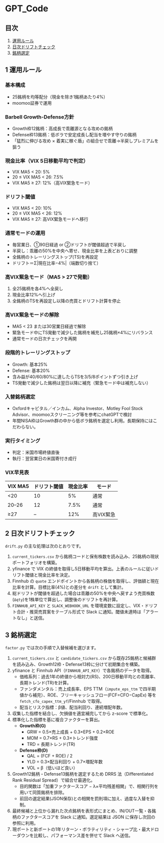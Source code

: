 # GPT_Code

## 目次
1. [運用ルール](#1-運用ルール)
2. [日次ドリフトチェック](#2-日次ドリフトチェック)
3. [銘柄選定](#3-銘柄選定)

## 1 運用ルール

### 基本構成
- 25銘柄を均等配分（現金を除き1銘柄あたり4%）
- moomoo証券で運用

### Barbell Growth-Defense方針
- Growth枠12銘柄：高成長で乖離源となる攻めの銘柄
- Defense枠13銘柄：低ボラで安定成長し配当を増やす守りの銘柄
- 「猛烈に伸びる攻め × 着実に稼ぐ盾」の組合せで乖離→半戻しプレミアムを狙う

### 現金比率（VIX 5日移動平均で判定）
- VIX MA5 < 20: 5%
- 20 ≤ VIX MA5 < 26: 7.5%
- VIX MA5 ≥ 27: 12%（高VIX緊急モード）

### ドリフト閾値
- VIX MA5 < 20: 10%
- 20 ≤ VIX MA5 < 26: 12%
- VIX MA5 ≥ 27: 高VIX緊急モードへ移行

### 通常モードの運用
- 毎営業日、①90日経過 or ②ドリフトが閾値超過で半戻し
- 半戻し：乖離の50%を中央へ寄せ、現金比率を上表どおりに調整
- 全銘柄のトレーリングストップ(TS)を再設定
- ドリフト＝Σ|現在比率−4%|（端数切り捨て）

### 高VIX緊急モード（MA5 > 27で発動）
1. 全25銘柄を各4%へ全戻し
2. 現金比率12%へ引上げ
3. 全銘柄のTSを再設定し以降の売買とドリフト計算を停止

### 高VIX緊急モードの解除
- MA5 < 23 または30営業日経過で解除
- 緊急モード中にTS発動で減少した銘柄を補充し25銘柄×4%にリバランス
- 通常モードの日次チェックを再開

### 段階的トレーリングストップ
- Growth: 基本25%
- Defense: 基本20%
- 含み益が40/60/80%に達したらTSを3/5/8ポイントずつ引き上げ
- TS発動で減少した銘柄は翌日以降に補充（緊急モード中は補充しない）

### 入替銘柄選定
- Oxfordキャピタル／インカム、Alpha Investor、Motley Fool Stock Advisor、moomooスクリーニング等を参考にchatGPTで検討
- 年間NISA枠はGrowth群の中から低ボラ銘柄を選定し利用。長期保持にはこだわらない。

### 実行タイミング
- 判定：米国市場終値直後
- 執行：翌営業日の米国寄付き成行

### VIX早見表
| VIX MA5 | ドリフト閾値 | 現金比率 | モード |
|--------|--------------|---------|-------|
| <20    | 10           | 5%      | 通常 |
| 20–26  | 12           | 7.5%    | 通常 |
| ≥27    | –            | 12%     | 高VIX緊急 |

## 2 日次ドリフトチェック

`drift.py` の主な処理は次のとおりです。

1. `current_tickers.csv` から銘柄コードと保有株数を読み込み、25銘柄の現状ポートフォリオを構築。
2. yfinance で VIX の終値を取得し5日移動平均を算出。上表のルールに従いドリフト閾値と現金比率を決定。
3. Finnhub の `quote` エンドポイントから各銘柄の株価を取得し、評価額と現在比率を計算。目標比率(4%)との差分を `drift` として集計。
4. 総ドリフトが閾値を超過した場合は乖離の50%を中央へ戻すよう売買株数(`Δqty`)を1株単位で算出し、調整後のドリフトを再計算。
5. `FINNHUB_API_KEY` と `SLACK_WEBHOOK_URL` を環境変数に設定し、VIX・ドリフト合計・推奨売買案をテーブル形式で Slack に通知。閾値未達時は「アラートなし」と送信。

## 3 銘柄選定

`factor.py` では次の手順で入替候補を選びます。

1. `current_tickers.csv` と `candidate_tickers.csv` から既存25銘柄と候補群を読み込み、Growth12枠・Defense13枠に分けて初期集合を構築。
2. yfinance と Finnhub API（`FINNHUB_API_KEY`）で各銘柄のデータを取得。
   - 価格系列：過去1年の終値から相対力(RS)、200日移動平均との乖離率、長期トレンド(TR)を計算。
   - ファンダメンタル：売上成長率、EPS TTM（`impute_eps_ttm` で四半期値から補完）、ROE、フリーキャッシュフロー(FCF=CFO−CapEx) 等を `fetch_cfo_capex_ttm_yf`/Finnhub で取得。
   - 配当とリスク指標：β値、配当利回り、連続増配年数。
3. 収集した指標を結合し、欠損値を適宜補完してから z-score で標準化。
4. 標準化した指標を基に複合ファクターを算出。
   - **Growth枠(G)**
     - GRW = 0.5×売上成長 + 0.3×EPS + 0.2×ROE
     - MOM = 0.7×RS + 0.3×トレンド強度
     - TRD = 長期トレンド(TR)
   - **Defense枠(D)**
     - QAL = (FCF + ROE) / 2
     - YLD = 0.3×配当利回り + 0.7×増配年数
     - VOL = β（低いほど良い）
5. Growth12銘柄・Defense13銘柄を選定するため DRRS 法（Differentiated Rank Residual Spread）で組合せ最適化。
   - 目的関数は「加重ファクタースコア − λ×平均残差相関」で、相関行列を用いて同質銘柄を排除。
   - 前回の選定結果(JSON保存)との相関を罰則項に加え、過度な入替を抑制。
6. 最終候補と上位から漏れた次点銘柄を表形式にまとめ、IN/OUT一覧・各銘柄のファクタースコアを Slack に通知。選定結果は JSON に保存し次回の参照に利用。
7. 現ポートと新ポートの1年リターン・ボラティリティ・シャープ比・最大ドローダウンを比較し、パフォーマンス差を併せて Slack へ送信。

